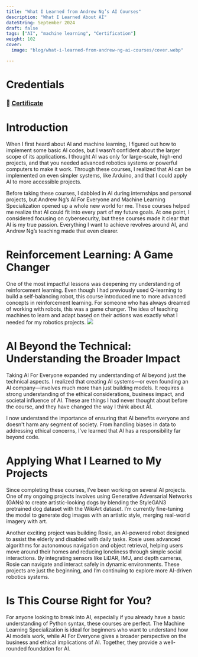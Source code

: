 ```yaml
---
title: "What I Learned from Andrew Ng’s AI Courses"
description: "What I Learned About AI"
dateString: September 2024
draft: false
tags: ["AI", "machine learning", "Certification"]
weight: 102
cover:
  image: "blog/what-i-learned-from-andrew-ng-ai-courses/cover.webp"

---
```


# Credentials
### 🔗 [Certificate](https://coursera.org/share/b344929ee137b00134c2d043ee345289)

# Introduction
When I first heard about AI and machine learning, I figured out how to implement some basic AI codes, but I wasn’t confident about the larger scope of its applications. I thought AI was only for large-scale, high-end projects, and that you needed advanced robotics systems or powerful computers to make it work. Through these courses, I realized that AI can be implemented on even simpler systems, like Arduino, and that I could apply AI to more accessible projects.

Before taking these courses, I dabbled in AI during internships and personal projects, but Andrew Ng’s AI For Everyone and Machine Learning Specialization opened up a whole new world for me. These courses helped me realize that AI could fit into every part of my future goals. At one point, I considered focusing on cybersecurity, but these courses made it clear that AI is my true passion. Everything I want to achieve revolves around AI, and Andrew Ng’s teaching made that even clearer.

# Reinforcement Learning: A Game Changer
One of the most impactful lessons was deepening my understanding of reinforcement learning. Even though I had previously used Q-learning to build a self-balancing robot, this course introduced me to more advanced concepts in reinforcement learning. For someone who has always dreamed of working with robots, this was a game changer. The idea of teaching machines to learn and adapt based on their actions was exactly what I needed for my robotics projects.
![](/blog/what-i-learned-from-andrew-ng-ai-courses/img1.webp)

# AI Beyond the Technical: Understanding the Broader Impact
Taking AI For Everyone expanded my understanding of AI beyond just the technical aspects. I realized that creating AI systems—or even founding an AI company—involves much more than just building models. It requires a strong understanding of the ethical considerations, business impact, and societal influence of AI. These are things I had never thought about before the course, and they have changed the way I think about AI.

I now understand the importance of ensuring that AI benefits everyone and doesn't harm any segment of society. From handling biases in data to addressing ethical concerns, I’ve learned that AI has a responsibility far beyond code.

# Applying What I Learned to My Projects
Since completing these courses, I’ve been working on several AI projects. One of my ongoing projects involves using Generative Adversarial Networks (GANs) to create artistic-looking dogs by blending the StyleGAN3 pretrained dog dataset with the WikiArt dataset. I’m currently fine-tuning the model to generate dog images with an artistic style, merging real-world imagery with art.

Another exciting project was building Rosie, an AI-powered robot designed to assist the elderly and disabled with daily tasks. Rosie uses advanced algorithms for autonomous navigation and object retrieval, helping users move around their homes and reducing loneliness through simple social interactions. By integrating sensors like LiDAR, IMU, and depth cameras, Rosie can navigate and interact safely in dynamic environments. These projects are just the beginning, and I’m continuing to explore more AI-driven robotics systems.

# Is This Course Right for You?
For anyone looking to break into AI, especially if you already have a basic understanding of Python syntax, these courses are perfect. The Machine Learning Specialization is ideal for beginners who want to understand how AI models work, while AI For Everyone gives a broader perspective on the business and ethical implications of AI. Together, they provide a well-rounded foundation for AI.

